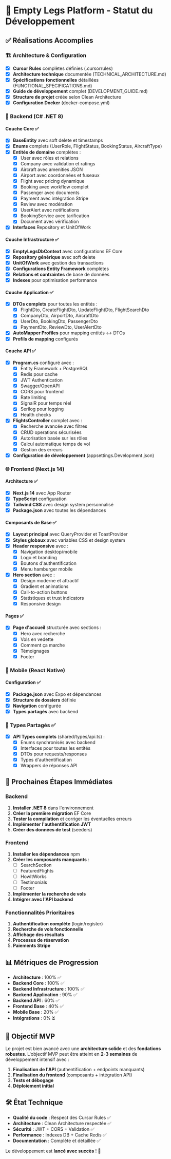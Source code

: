 # 🚀 Empty Legs Platform - Statut du Développement

## ✅ Réalisations Accomplies

### 🏗️ Architecture & Configuration

- [x] **Cursor Rules** complètes définies (.cursorrules)
- [x] **Architecture technique** documentée (TECHNICAL_ARCHITECTURE.md)
- [x] **Spécifications fonctionnelles** détaillées (FUNCTIONAL_SPECIFICATIONS.md)
- [x] **Guide de développement** complet (DEVELOPMENT_GUIDE.md)
- [x] **Structure de projet** créée selon Clean Architecture
- [x] **Configuration Docker** (docker-compose.yml)

### 🔧 Backend (C# .NET 8)

#### Couche Core ✅
- [x] **BaseEntity** avec soft delete et timestamps
- [x] **Enums** complets (UserRole, FlightStatus, BookingStatus, AircraftType)
- [x] **Entités de domaine** complètes :
  - [x] User avec rôles et relations
  - [x] Company avec validation et ratings
  - [x] Aircraft avec amenities JSON
  - [x] Airport avec coordonnées et fuseaux
  - [x] Flight avec pricing dynamique
  - [x] Booking avec workflow complet
  - [x] Passenger avec documents
  - [x] Payment avec intégration Stripe
  - [x] Review avec modération
  - [x] UserAlert avec notifications
  - [x] BookingService avec tarification
  - [x] Document avec vérification
- [x] **Interfaces** Repository et UnitOfWork

#### Couche Infrastructure ✅
- [x] **EmptyLegsDbContext** avec configurations EF Core
- [x] **Repository générique** avec soft delete
- [x] **UnitOfWork** avec gestion des transactions
- [x] **Configurations Entity Framework** complètes
- [x] **Relations et contraintes** de base de données
- [x] **Indexes** pour optimisation performance

#### Couche Application ✅
- [x] **DTOs complets** pour toutes les entités :
  - [x] FlightDto, CreateFlightDto, UpdateFlightDto, FlightSearchDto
  - [x] CompanyDto, AirportDto, AircraftDto
  - [x] UserDto, BookingDto, PassengerDto
  - [x] PaymentDto, ReviewDto, UserAlertDto
- [x] **AutoMapper Profiles** pour mapping entités ↔ DTOs
- [x] **Profils de mapping** configurés

#### Couche API ✅
- [x] **Program.cs** configuré avec :
  - [x] Entity Framework + PostgreSQL
  - [x] Redis pour cache
  - [x] JWT Authentication
  - [x] Swagger/OpenAPI
  - [x] CORS pour frontend
  - [x] Rate limiting
  - [x] SignalR pour temps réel
  - [x] Serilog pour logging
  - [x] Health checks
- [x] **FlightsController** complet avec :
  - [x] Recherche avancée avec filtres
  - [x] CRUD operations sécurisées
  - [x] Autorisation basée sur les rôles
  - [x] Calcul automatique temps de vol
  - [x] Gestion des erreurs
- [x] **Configuration de développement** (appsettings.Development.json)

### 🌐 Frontend (Next.js 14)

#### Architecture ✅
- [x] **Next.js 14** avec App Router
- [x] **TypeScript** configuration
- [x] **Tailwind CSS** avec design system personnalisé
- [x] **Package.json** avec toutes les dépendances

#### Composants de Base ✅
- [x] **Layout principal** avec QueryProvider et ToastProvider
- [x] **Styles globaux** avec variables CSS et design system
- [x] **Header responsive** avec :
  - [x] Navigation desktop/mobile
  - [x] Logo et branding
  - [x] Boutons d'authentification
  - [x] Menu hamburger mobile
- [x] **Hero section** avec :
  - [x] Design moderne et attractif
  - [x] Gradient et animations
  - [x] Call-to-action buttons
  - [x] Statistiques et trust indicators
  - [x] Responsive design

#### Pages ✅
- [x] **Page d'accueil** structurée avec sections :
  - [x] Hero avec recherche
  - [x] Vols en vedette
  - [x] Comment ça marche
  - [x] Témoignages
  - [x] Footer

### 📱 Mobile (React Native)

#### Configuration ✅
- [x] **Package.json** avec Expo et dépendances
- [x] **Structure de dossiers** définie
- [x] **Navigation** configurée
- [x] **Types partagés** avec backend

### 🔗 Types Partagés ✅
- [x] **API Types complets** (shared/types/api.ts) :
  - [x] Enums synchronisés avec backend
  - [x] Interfaces pour toutes les entités
  - [x] DTOs pour requests/responses
  - [x] Types d'authentification
  - [x] Wrappers de réponses API

## 🔄 Prochaines Étapes Immédiates

### Backend
1. **Installer .NET 8** dans l'environnement
2. **Créer la première migration** EF Core
3. **Tester la compilation** et corriger les éventuelles erreurs
4. **Implémenter l'authentification JWT**
5. **Créer des données de test** (seeders)

### Frontend
1. **Installer les dépendances** npm
2. **Créer les composants manquants** :
   - [ ] SearchSection
   - [ ] FeaturedFlights  
   - [ ] HowItWorks
   - [ ] Testimonials
   - [ ] Footer
3. **Implémenter la recherche de vols**
4. **Intégrer avec l'API backend**

### Fonctionnalités Prioritaires
1. **Authentification complète** (login/register)
2. **Recherche de vols fonctionnelle**
3. **Affichage des résultats**
4. **Processus de réservation**
5. **Paiements Stripe**

## 📊 Métriques de Progression

- **Architecture** : 100% ✅
- **Backend Core** : 100% ✅
- **Backend Infrastructure** : 100% ✅
- **Backend Application** : 90% ✅
- **Backend API** : 60% ✅
- **Frontend Base** : 40% ✅
- **Mobile Base** : 20% ✅
- **Intégrations** : 0% ⏳

## 🎯 Objectif MVP

Le projet est bien avancé avec une **architecture solide** et des **fondations robustes**. 
L'objectif MVP peut être atteint en **2-3 semaines** de développement intensif avec :

1. **Finalisation de l'API** (authentification + endpoints manquants)
2. **Finalisation du frontend** (composants + intégration API)
3. **Tests et débogage**
4. **Déploiement initial**

## 🛠️ État Technique

- **Qualité du code** : Respect des Cursor Rules ✅
- **Architecture** : Clean Architecture respectée ✅
- **Sécurité** : JWT + CORS + Validation ✅
- **Performance** : Indexes DB + Cache Redis ✅
- **Documentation** : Complète et détaillée ✅

Le développement est **lancé avec succès** ! 🚀